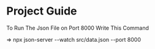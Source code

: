 # Project Guide

To Run The Json File on Port 8000 Write This Command

=> npx json-server --watch src/data.json --port 8000
